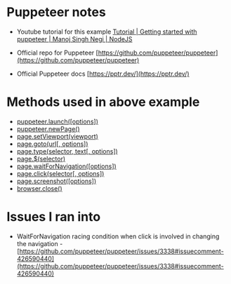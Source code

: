 Puppeteer notes
===============

* Youtube tutorial for this example [Tutorial | Getting started with puppeteer | Manoj Singh Negi | NodeJS](https://youtu.be/KowSdMQTJeo)

* Official repo for Puppeteer [https://github.com/puppeteer/puppeteer](https://github.com/puppeteer/puppeteer)
* Official Puppeteer docs [https://pptr.dev/](https://pptr.dev/)

Methods used in above example
===

* [puppeteer.launch([options])](https://github.com/puppeteer/puppeteer/blob/v9.1.1/docs/api.md#puppeteerlaunchoptions)
* [puppeteer.newPage()](https://github.com/puppeteer/puppeteer/blob/v9.1.1/docs/api.md#browsernewpage)
* [page.setViewport(viewport)](https://github.com/puppeteer/puppeteer/blob/v9.1.1/docs/api.md#pagesetviewportviewport)
* [page.goto(url[, options])](https://github.com/puppeteer/puppeteer/blob/v9.1.1/docs/api.md#pagegotourl-options)
* [page.type(selector, text[, options])](https://github.com/puppeteer/puppeteer/blob/v9.1.1/docs/api.md#pagetypeselector-text-options)
* [page.$(selector)](https://github.com/puppeteer/puppeteer/blob/v9.1.1/docs/api.md#pageselector)
* [page.waitForNavigation([options])](https://github.com/puppeteer/puppeteer/blob/v9.1.1/docs/api.md#pagewaitfornavigationoptions)
* [page.click(selector[, options])](https://github.com/puppeteer/puppeteer/blob/v9.1.1/docs/api.md#pageclickselector-options)
* [page.screenshot([options])](https://github.com/puppeteer/puppeteer/blob/v9.1.1/docs/api.md#pagescreenshotoptions)
* [browser.close()](https://github.com/puppeteer/puppeteer/blob/v9.1.1/docs/api.md#browserclose)

Issues I ran into
=====

* WaitForNavigation racing condition when click is involved in changing the navigation - [https://github.com/puppeteer/puppeteer/issues/3338#issuecomment-426590440](https://github.com/puppeteer/puppeteer/issues/3338#issuecomment-426590440)
